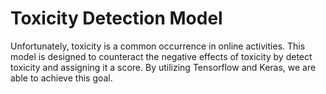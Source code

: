 # Toxicity Detection Model
Unfortunately, toxicity is a common occurrence in online activities. This model is designed to counteract the negative 
effects of toxicity by detect toxicity and assigning it a score. By utilizing Tensorflow
and Keras, we are able to achieve this goal.
